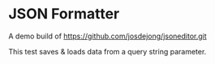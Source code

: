 # JSON Formatter

A demo build of <https://github.com/josdejong/jsoneditor.git>

This test saves & loads data from a query string parameter.
